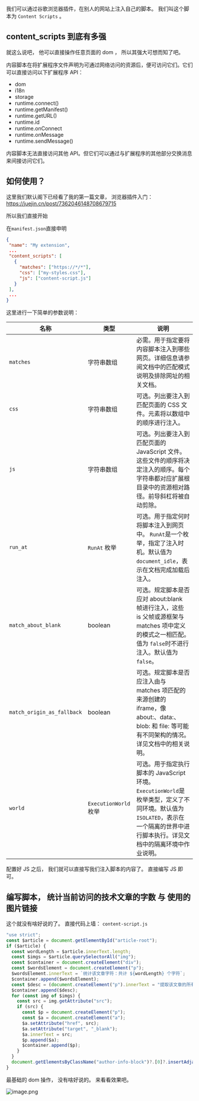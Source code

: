 我们可以通过谷歌浏览器插件，在别人的网站上注入自己的脚本。 我们叫这个脚本为 `Content Scripts` 。

## content_scripts 到底有多强

就这么说吧， 他可以直接操作任意页面的 dom ， 所以其强大可想而知了吧。

内容脚本在将扩展程序文件声明为可通过网络访问的资源后，便可访问它们。它们可以直接访问以下扩展程序 API：

- dom
- i18n
- storage
- runtime.connect()
- runtime.getManifest()
- runtime.getURL()
- runtime.id
- runtime.onConnect
- runtime.onMessage
- runtime.sendMessage()

内容脚本无法直接访问其他 API。但它们可以通过与扩展程序的其他部分交换消息来间接访问它们。

## 如何使用？

这里我们默认阁下已经看了我的第一篇文章， 浏览器插件入门：https://juejin.cn/post/7362046148708679715

所以我们直接开始

在`manifest.json`直接申明

```json
{
 "name": "My extension",
 ...
 "content_scripts": [
   {
     "matches": ["https://*/*"],
     "css": ["my-styles.css"],
     "js": ["content-script.js"]
   }
 ],
 ...
}
```

这里进行一下简单的参数说明：

| 名称                       | 类型                  | 说明                                                                                                                                                                             |
| -------------------------- | --------------------- | -------------------------------------------------------------------------------------------------------------------------------------------------------------------------------- |
| `matches`                  | 字符串数组            | 必需。用于指定要将内容脚本注入到哪些网页。详细信息请参阅文档中的匹配模式说明及排除网址的相关文档。                                                                               |
| `css`                      | 字符串数组            | 可选。列出要注入到匹配页面的 CSS 文件。元素将以数组中的顺序进行注入。                                                                                                            |
| `js`                       | 字符串数组            | 可选。列出要注入到匹配页面的 JavaScript 文件。这些文件的顺序将决定注入的顺序。每个字符串都对应扩展根目录中的资源相对路径。前导斜杠将被自动剪除。                                 |
| `run_at`                   | `RunAt` 枚举          | 可选。用于指定何时将脚本注入到网页中。 `RunAt`是一个枚举，指定了注入时机。默认值为 `document_idle`，表示在文档完成加载后注入。                                                   |
| `match_about_blank`        | boolean               | 可选。规定脚本是否应对 about:blank 帧进行注入，这些 is 父帧或源框架与 matches 项中定义的模式之一相匹配。值为 `false`时不进行注入。默认值为 `false`。                             |
| `match_origin_as_fallback` | boolean               | 可选。规定脚本是否应注入由与 matches 项匹配的来源创建的 iframe，像 about:、data:、blob: 和 file: 等可能有不同架构的情况。详见文档中的相关说明。                                  |
| `world`                    | `ExecutionWorld` 枚举 | 可选。用于指定执行脚本的 JavaScript 环境。 `ExecutionWorld`是枚举类型，定义了不同环境。默认值为 `ISOLATED`，表示在一个隔离的世界中进行脚本执行。详见文档中的隔离环境中作业说明。 |

配置好 JS 之后， 我们就可以直接写我们注入脚本的内容了。 直接编写 JS 即可。

## 编写脚本， 统计当前访问的技术文章的字数 与 使用的图片链接

这个就没有啥好说的了。 直接代码上墙： `content-script.js`

```js
"use strict";
const $article = document.getElementById("article-root");
if ($article) {
  const wordLength = $article.innerText.length;
  const $imgs = $article.querySelectorAll("img");
  const $container = document.createElement("div");
  const $wordsElement = document.createElement("p");
  $wordsElement.innerText = `统计该文章字符：共计 ${wordLength} 个字符`;
  $container.append($wordsElement);
  const $desc = (document.createElement("p").innerText = "提取该文章的所有图片");
  $container.append($desc);
  for (const img of $imgs) {
    const src = img.getAttribute("src");
    if (src) {
      const $p = document.createElement("p");
      const $a = document.createElement("a");
      $a.setAttribute("href", src);
      $a.setAttribute("target", "_blank");
      $a.innerText = src;
      $p.append($a);
      $container.append($p);
    }
  }
  document.getElementsByClassName("author-info-block")?.[0]?.insertAdjacentElement("afterend", $container);
}
```

最基础的 dom 操作， 没有啥好说的。 来看看效果吧。

![image.png](https://p6-juejin.byteimg.com/tos-cn-i-k3u1fbpfcp/96431e35f4484b539f453ee3005b464e~tplv-k3u1fbpfcp-jj-mark:0:0:0:0:q75.image#?w=1990&h=1614&s=516162&e=png&b=ffffff)
